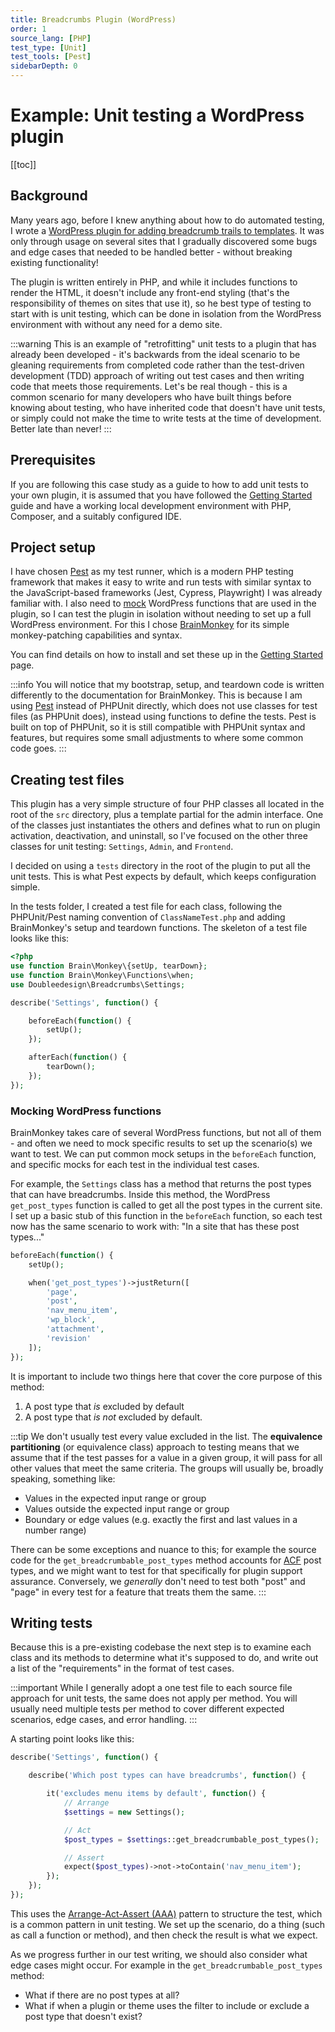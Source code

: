 ```yaml
---
title: Breadcrumbs Plugin (WordPress)
order: 1
source_lang: [PHP]
test_type: [Unit]
test_tools: [Pest]
sidebarDepth: 0
---
```


# Example: Unit testing a WordPress plugin

[[toc]]

## Background

Many years ago, before I knew anything about how to do automated testing, I wrote a [WordPress plugin for adding breadcrumb trails to templates](https://github.com/doubleedesign/doublee-breadcrumbs). It was only through usage on several sites that I gradually discovered some bugs and edge cases that needed to be handled better - without breaking existing functionality!

The plugin is written entirely in PHP, and while it includes functions to render the HTML, it doesn't include any front-end styling (that's the responsibility of themes on sites that use it), so he best type of testing to start with is unit testing, which can be done in isolation from the WordPress environment with without any need for a demo site.

:::warning
This is an example of "retrofitting" unit tests to a plugin that has already been developed - it's backwards from the ideal scenario to be gleaning requirements from completed code rather than the test-driven development (TDD) approach of writing out test cases and then writing code that meets those requirements. Let's be real though - this is a  common scenario for many developers who have built things before knowing about testing, who have inherited code that doesn't have unit tests, or simply could not make the time to write tests at the time of development. Better late than never!
:::


## Prerequisites

If you are following this case study as a guide to how to add unit tests to your own plugin, it is assumed that you have followed the [Getting Started](../setup.md) guide and have a working local development environment with PHP, Composer, and a suitably configured IDE.

## Project setup

I have chosen [Pest](https://pestphp.com/) as my test runner, which is a modern PHP testing framework that makes it easy to write and run tests with similar syntax to the JavaScript-based frameworks (Jest, Cypress, Playwright) I was already familiar with. I also need to [mock](../concepts/mocking.md) WordPress functions that are used in the plugin, so I can test the plugin in isolation without needing to set up a full WordPress environment. For this I chose [BrainMonkey](https://giuseppe-mazzapica.gitbook.io/brain-monkey) for its simple monkey-patching capabilities and syntax.

You can find details on how to install and set these up in the [Getting Started](../setup.md) page.

:::info
You will notice that my bootstrap, setup, and teardown code is written differently to the documentation for BrainMonkey. This is because I am using [Pest](https://pestphp.com) instead of PHPUnit directly, which does not use classes for test files (as PHPUnit does), instead using functions to define the tests. Pest is built on top of PHPUnit, so it is still compatible with PHPUnit syntax and features, but requires some small adjustments to where some common code goes.
:::


## Creating test files

This plugin has a very simple structure of four PHP classes all located in the root of the `src` directory, plus a template partial for the admin interface. One of the classes just instantiates the others and defines what to run on plugin activation, deactivation, and uninstall, so I've focused on the other three classes for unit testing: `Settings`, `Admin`, and `Frontend`.

I decided on using a `tests` directory in the root of the plugin to put all the unit tests. This is what Pest expects by default, which keeps configuration simple.

In the tests folder, I created a test file for each class, following the PHPUnit/Pest naming convention of `ClassNameTest.php` and adding BrainMonkey's setup and teardown functions. The skeleton of a test file looks like this:

```php
<?php
use function Brain\Monkey\{setUp, tearDown};
use function Brain\Monkey\Functions\when;
use Doubleedesign\Breadcrumbs\Settings;

describe('Settings', function() {

	beforeEach(function() {
		setUp();
	});

	afterEach(function() {
		tearDown();
	});
});
```

### Mocking WordPress functions

BrainMonkey takes care of several WordPress functions, but not all of them - and often we need to mock specific results to set up the scenario(s) we want to test. We can put common mock setups in the `beforeEach` function, and specific mocks for each test in the individual test cases.

For example, the `Settings` class has a method that returns the post types that can have breadcrumbs. Inside this method, the WordPress `get_post_types` function is called to get all the post types in the current site. I set up a basic stub of this function in the `beforeEach` function, so each test now has the same scenario to work with: "In a site that has these post types..."

```php
beforeEach(function() {
    setUp();

    when('get_post_types')->justReturn([
        'page',
        'post',
        'nav_menu_item',
        'wp_block',
        'attachment',
        'revision'
    ]);
});
```

It is important to include two things here that cover the core purpose of this method:
1. A post type that _is_ excluded by default
2. A post type that _is not_ excluded by default.

:::tip
We don't usually test every value excluded in the list. The **equivalence partitioning** (or equivalence class) approach to testing means that we assume that if the test passes for a value in a given group, it will pass for all other values that meet the same criteria. The groups will usually be, broadly speaking, something like:
- Values in the expected input range or group
- Values outside the expected input range or group
- Boundary or edge values (e.g. exactly the first and last values in a number range)

There can be some exceptions and nuance to this; for example the source code for the `get_breadcrumbable_post_types` method accounts for [ACF](https://www.advancedcustomfields.com/) post types, and we might want to test for that specifically for plugin support assurance. Conversely, we _generally_ don't need to test both "post" and "page" in every test for a feature that treats them the same.
:::


## Writing tests

Because this is a pre-existing codebase the next step is to examine each class and its methods to determine what it's supposed to do, and write out a list of the "requirements" in the format of test cases. 

:::important 
While I generally adopt a one test file to each source file approach for unit tests, the same does not apply per method. You will usually need multiple tests per method to cover different expected scenarios, edge cases, and error handling.
:::

A starting point looks like this:

```php
describe('Settings', function() {

	describe('Which post types can have breadcrumbs', function() {

		it('excludes menu items by default', function() {
		    // Arrange
			$settings = new Settings();

            // Act
			$post_types = $settings::get_breadcrumbable_post_types();

            // Assert
			expect($post_types)->not->toContain('nav_menu_item');
		});
	});
});
```

This uses the [Arrange-Act-Assert (AAA)](../concepts/patterns.md) pattern to structure the test, which is a common pattern in unit testing. We set up the scenario, do a thing (such as call a function or method), and then check the result is what we expect.

As we progress further in our test writing, we should also consider what edge cases might occur. For example in the `get_breadcrumbable_post_types` method:
- What if there are no post types at all?
- What if when a plugin or theme uses the filter to include or exclude a post type that doesn't exist?